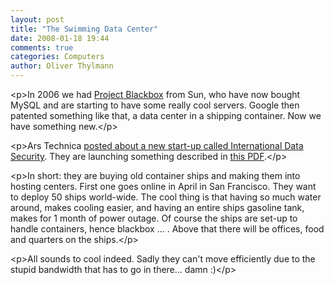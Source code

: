 ```yaml
---
layout: post
title: "The Swimming Data Center"
date: 2008-01-18 19:44
comments: true
categories: Computers
author: Oliver Thylmann
---
```








&lt;p&gt;In 2006 we had [Project Blackbox](http://blog.thylmann.net/2006/10/18/project-blackbox/) from Sun, who have now bought MySQL and are starting to have some really cool servers. Google then patented something like that, a data center in a shipping container. Now we have something new.&lt;/p&gt;

&lt;p&gt;Ars Technica [posted about a new start-up called International Data Security](http://arstechnica.com/news.ars/post/20080114-new-startup-looking-to-set-up-floating-data-centers.html). They are launching something described in [this PDF](http://www.teamsilverback.com/wordpress/wp-content/uploads/2008/01/ss-pacific-star-fact-sheet2-0.pdf).&lt;/p&gt;

&lt;p&gt;In short: they are buying old container ships and making them into hosting centers. First one goes online in April in San Francisco. They want to deploy 50 ships world-wide. The cool thing is that having so much water around, makes cooling easier, and having an entire ships gasoline tank, makes for 1 month of power outage. Of course the ships are set-up to handle containers, hence blackbox ... . Above that there will be offices, food and quarters on the ships.&lt;/p&gt;

&lt;p&gt;All sounds to cool indeed. Sadly they can't move efficiently due to the stupid bandwidth that has to go in there... damn :)&lt;/p&gt;


